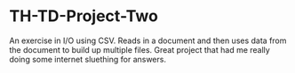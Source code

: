 # TH-TD-Project-Two

An exercise in I/O using CSV. Reads in a document and then uses data from the document to build up multiple files. Great project that had me really doing some internet sluething for answers.
